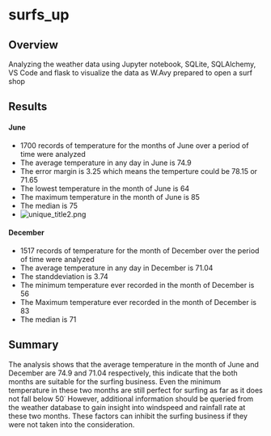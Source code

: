 # surfs_up
## Overview
Analyzing the weather data using Jupyter notebook, SQLite, SQLAlchemy, VS Code and flask to visualize the data as W.Avy prepared to open a surf shop

## Results
#### June
- 1700 records of temperature for the months of June over a period of time were analyzed
- The average temperature in any day in June is 74.9
- The error margin is 3.25 which means the temperture could be 78.15 or 71.65
- The lowest temperature in the month of June is 64
- The maximum temperature in the month of June is 85
- The median is 75
- ![unique_title2.png](unique_title2.png)
#### December 
- 1517 records of temperature for the month of December over the period of time were analyzed
- The average temperature in any day in December is 71.04
- The standdeviation is 3.74
- The minimum temperature ever recorded in the month of December is 56
- The Maximum temperature ever recorded in the month of December is 83
- The median is 71
## Summary
The analysis shows that the average temperature in the month of June and December are 74.9 and 71.04 respectively, this indicate that the both months are suitable for the surfing business. Even the minimum temperature in these two months are still perfect for surfing as far as it does not fall below 50˙
However, additional information should be queried from the weather database to gain insight into windspeed and rainfall rate at these two months. These factors can inhibit the surfing business if they were not taken into the consideration.
